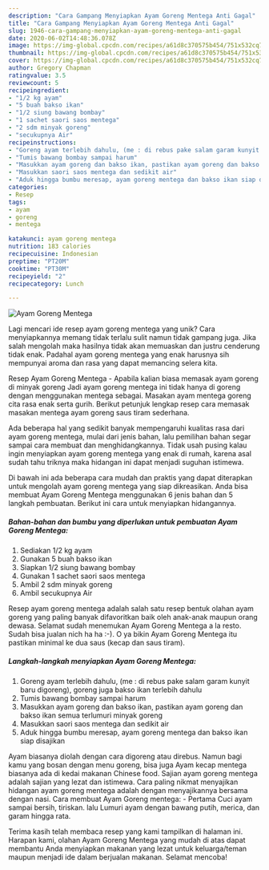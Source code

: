 ```yaml
---
description: "Cara Gampang Menyiapkan Ayam Goreng Mentega Anti Gagal"
title: "Cara Gampang Menyiapkan Ayam Goreng Mentega Anti Gagal"
slug: 1946-cara-gampang-menyiapkan-ayam-goreng-mentega-anti-gagal
date: 2020-06-02T14:48:36.078Z
image: https://img-global.cpcdn.com/recipes/a61d8c370575b454/751x532cq70/ayam-goreng-mentega-foto-resep-utama.jpg
thumbnail: https://img-global.cpcdn.com/recipes/a61d8c370575b454/751x532cq70/ayam-goreng-mentega-foto-resep-utama.jpg
cover: https://img-global.cpcdn.com/recipes/a61d8c370575b454/751x532cq70/ayam-goreng-mentega-foto-resep-utama.jpg
author: Gregory Chapman
ratingvalue: 3.5
reviewcount: 5
recipeingredient:
- "1/2 kg ayam"
- "5 buah bakso ikan"
- "1/2 siung bawang bombay"
- "1 sachet saori saos mentega"
- "2 sdm minyak goreng"
- "secukupnya Air"
recipeinstructions:
- "Goreng ayam terlebih dahulu, (me : di rebus pake salam garam kunyit baru digoreng), goreng juga bakso ikan terlebih dahulu"
- "Tumis bawang bombay sampai harum"
- "Masukkan ayam goreng dan bakso ikan, pastikan ayam goreng dan bakso ikan semua terlumuri minyak goreng"
- "Masukkan saori saos mentega dan sedikit air"
- "Aduk hingga bumbu meresap, ayam goreng mentega dan bakso ikan siap disajikan"
categories:
- Resep
tags:
- ayam
- goreng
- mentega

katakunci: ayam goreng mentega 
nutrition: 183 calories
recipecuisine: Indonesian
preptime: "PT20M"
cooktime: "PT30M"
recipeyield: "2"
recipecategory: Lunch

---
```



![Ayam Goreng Mentega](https://img-global.cpcdn.com/recipes/a61d8c370575b454/751x532cq70/ayam-goreng-mentega-foto-resep-utama.jpg)

Lagi mencari ide resep ayam goreng mentega yang unik? Cara menyiapkannya memang tidak terlalu sulit namun tidak gampang juga. Jika salah mengolah maka hasilnya tidak akan memuaskan dan justru cenderung tidak enak. Padahal ayam goreng mentega yang enak harusnya sih mempunyai aroma dan rasa yang dapat memancing selera kita.

Resep Ayam Goreng Mentega - Apabila kalian biasa memasak ayam goreng di minyak goreng Jadi ayam goreng mentega ini tidak hanya di goreng dengan menggunakan mentega sebagai. Masakan ayam mentega goreng cita rasa enak serta gurih. Berikut petunjuk lengkap resep cara memasak masakan mentega ayam goreng saus tiram sederhana.

Ada beberapa hal yang sedikit banyak mempengaruhi kualitas rasa dari ayam goreng mentega, mulai dari jenis bahan, lalu pemilihan bahan segar sampai cara membuat dan menghidangkannya. Tidak usah pusing kalau ingin menyiapkan ayam goreng mentega yang enak di rumah, karena asal sudah tahu triknya maka hidangan ini dapat menjadi suguhan istimewa.


Di bawah ini ada beberapa cara mudah dan praktis yang dapat diterapkan untuk mengolah ayam goreng mentega yang siap dikreasikan. Anda bisa membuat Ayam Goreng Mentega menggunakan 6 jenis bahan dan 5 langkah pembuatan. Berikut ini cara untuk menyiapkan hidangannya.

<!--inarticleads1-->

##### Bahan-bahan dan bumbu yang diperlukan untuk pembuatan Ayam Goreng Mentega:

1. Sediakan 1/2 kg ayam
1. Gunakan 5 buah bakso ikan
1. Siapkan 1/2 siung bawang bombay
1. Gunakan 1 sachet saori saos mentega
1. Ambil 2 sdm minyak goreng
1. Ambil secukupnya Air


Resep ayam goreng mentega adalah salah satu resep bentuk olahan ayam goreng yang paling banyak difavoritkan baik oleh anak-anak maupun orang dewasa. Selamat sudah menemukan Ayam Goreng Mentega a la resto. Sudah bisa jualan nich ha ha :-). O ya bikin Ayam Goreng Mentega itu pastikan minimal ke dua saus (kecap dan saus tiram). 

<!--inarticleads2-->

##### Langkah-langkah menyiapkan Ayam Goreng Mentega:

1. Goreng ayam terlebih dahulu, (me : di rebus pake salam garam kunyit baru digoreng), goreng juga bakso ikan terlebih dahulu
1. Tumis bawang bombay sampai harum
1. Masukkan ayam goreng dan bakso ikan, pastikan ayam goreng dan bakso ikan semua terlumuri minyak goreng
1. Masukkan saori saos mentega dan sedikit air
1. Aduk hingga bumbu meresap, ayam goreng mentega dan bakso ikan siap disajikan


Ayam biasanya diolah dengan cara digoreng atau direbus. Namun bagi kamu yang bosan dengan menu goreng, bisa juga Ayam kecap mentega biasanya ada di kedai makanan Chinese food. Sajian ayam goreng mentega adalah sajian yang lezat dan istimewa. Cara paling nikmat menyajikan hidangan ayam goreng mentega adalah dengan menyajikannya bersama dengan nasi. Cara membuat Ayam Goreng mentega: - Pertama Cuci ayam sampai bersih, tiriskan. lalu Lumuri ayam dengan bawang putih, merica, dan garam hingga rata. 

Terima kasih telah membaca resep yang kami tampilkan di halaman ini. Harapan kami, olahan Ayam Goreng Mentega yang mudah di atas dapat membantu Anda menyiapkan makanan yang lezat untuk keluarga/teman maupun menjadi ide dalam berjualan makanan. Selamat mencoba!
